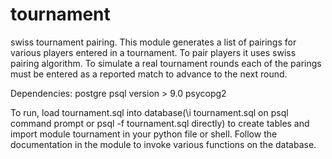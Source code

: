 # tournament
swiss tournament pairing.
This module generates a list of pairings for various players entered in a tournament. To pair players
it uses swiss pairing algorithm. To simulate a real tournament rounds each of the parings must be 
entered as a reported match to advance to the next round.

Dependencies:
postgre psql version > 9.0
psycopg2

To run, load tournament.sql into database(\i tournament.sql on psql command prompt or psql -f tournament.sql directly) to create tables and import module tournament in your python file or shell.
Follow the documentation in the module to invoke various functions on the database.

